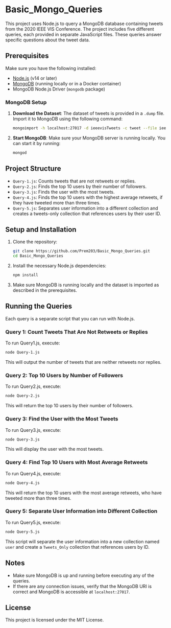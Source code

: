 # Basic_Mongo_Queries

This project uses Node.js to query a MongoDB database containing tweets from the 2020 IEEE VIS Conference. The project includes five different queries, each provided in separate JavaScript files. These queries answer specific questions about the tweet data.

## Prerequisites

Make sure you have the following installed:

- [Node.js](https://nodejs.org/en/download/) (v14 or later)
- [MongoDB](https://www.mongodb.com/try/download/community) (running locally or in a Docker container)
- MongoDB Node.js Driver (`mongodb` package)

### MongoDB Setup

1. **Download the Dataset**: The dataset of tweets is provided in a `.dump` file. Import it to MongoDB using the following command:
   ```sh
   mongoimport -h localhost:27017 -d ieeevisTweets -c tweet --file ieeevis2020Tweets.dump
   ```

2. **Start MongoDB**: Make sure your MongoDB server is running locally. You can start it by running:
   ```sh
   mongod
   ```

## Project Structure

- `Query-1.js`: Counts tweets that are not retweets or replies.
- `Query-2.js`: Finds the top 10 users by their number of followers.
- `Query-3.js`: Finds the user with the most tweets.
- `Query-4.js`: Finds the top 10 users with the highest average retweets, if they have tweeted more than three times.
- `Query-5.js`: Separates user information into a different collection and creates a tweets-only collection that references users by their user ID.

## Setup and Installation

1. Clone the repository:
   ```sh
   git clone https://github.com/Prem203/Basic_Mongo_Queries.git
   cd Basic_Mongo_Queries
   ```

2. Install the necessary Node.js dependencies:
   ```sh
   npm install
   ```

3. Make sure MongoDB is running locally and the dataset is imported as described in the prerequisites.

## Running the Queries

Each query is a separate script that you can run with Node.js.

### Query 1: Count Tweets That Are Not Retweets or Replies

To run Query1.js, execute:
```sh
node Query-1.js
```
This will output the number of tweets that are neither retweets nor replies.

### Query 2: Top 10 Users by Number of Followers

To run Query2.js, execute:
```sh
node Query-2.js
```
This will return the top 10 users by their number of followers.

### Query 3: Find the User with the Most Tweets

To run Query3.js, execute:
```sh
node Query-3.js
```
This will display the user with the most tweets.

### Query 4: Find Top 10 Users with Most Average Retweets

To run Query4.js, execute:
```sh
node Query-4.js
```
This will return the top 10 users with the most average retweets, who have tweeted more than three times.

### Query 5: Separate User Information into Different Collection

To run Query5.js, execute:
```sh
node Query-5.js
```
This script will separate the user information into a new collection named `user` and create a `Tweets_Only` collection that references users by ID.

## Notes

- Make sure MongoDB is up and running before executing any of the queries.
- If there are any connection issues, verify that the MongoDB URI is correct and MongoDB is accessible at `localhost:27017`.

## License

This project is licensed under the MIT License.

